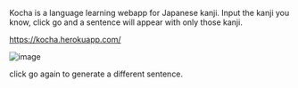 Kocha is a language learning webapp for Japanese kanji. Input the kanji you know, click go and a sentence will appear with only those kanji.

https://kocha.herokuapp.com/

![image](https://user-images.githubusercontent.com/54728167/123156575-75d33d80-d437-11eb-91e2-327166884a8c.png)




click go again to generate a different sentence.

